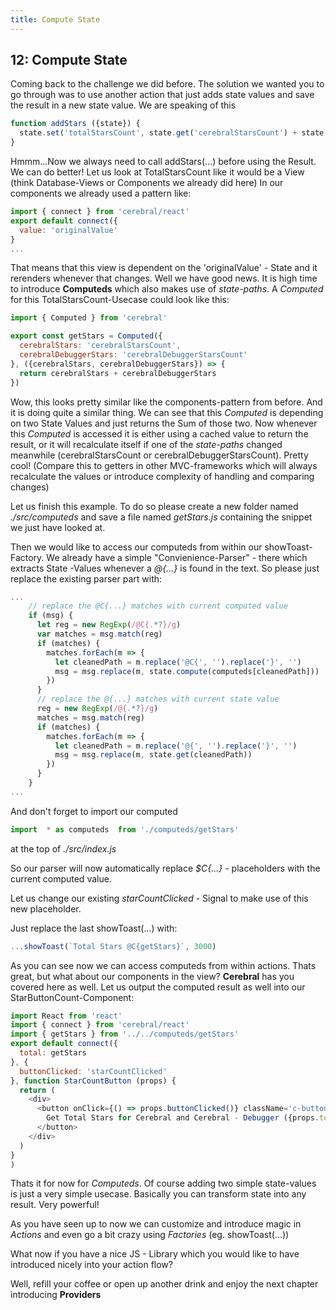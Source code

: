 ```yaml
---
title: Compute State
---
```


## 12: Compute State

Coming back to the challenge we did before. The solution we wanted you to go through was to use another action that just adds state values and save the result in a new state value.
We are speaking of this
```js
function addStars ({state}) {
  state.set('totalStarsCount', state.get('cerebralStarsCount') + state.get('cerebralDebuggerStarsCount'))
}
```
Hmmm...Now we always need to call addStars(...) before using the Result. We can do better!
Let us look at TotalStarsCount like it would be a View (think Database-Views or Components we already did here)
In our components we already used a pattern like:
```js
import { connect } from 'cerebral/react'
export default connect({
  value: 'originalValue'
}
...
```
That means that this view is dependent on the 'originalValue' - State and it rerenders whenever that changes.
Well we have good news. It is high time to introduce **Computeds** which also makes use of *state-paths*. A *Computed* for this TotalStarsCount-Usecase could look like this:
```js
import { Computed } from 'cerebral'

export const getStars = Computed({
  cerebralStars: 'cerebralStarsCount',
  cerebralDebuggerStars: 'cerebralDebuggerStarsCount'
}, ({cerebralStars, cerebralDebuggerStars}) => {
  return cerebralStars + cerebralDebuggerStars
})
```
Wow, this looks pretty similar like the components-pattern from before. And it is doing quite a similar thing. We can see that this *Computed* is depending on two State Values and just returns the Sum of those two.
Now whenever this *Computed* is accessed it is either using a cached value to return the result, or it will recalculate itself if one of the *state-paths* changed meanwhile (cerebralStarsCount or cerebralDebuggerStarsCount). Pretty cool! (Compare this to getters in other MVC-frameworks which will always recalculate the values or introduce complexity of handling and comparing changes)

Let us finish this example. To do so please create a new folder named *./src/computeds* and save a file named *getStars.js* containing the snippet we just have looked at.

Then we would like to access our computeds from within our showToast-Factory. We already have a simple "Convienience-Parser" - there which extracts State -Values whenever a *@{...}* is found in the text.
So please just replace the existing parser part with:

```js
...
    // replace the @C{...} matches with current computed value
    if (msg) {
      let reg = new RegExp(/@C{.*?}/g)
      var matches = msg.match(reg)
      if (matches) {
        matches.forEach(m => {
          let cleanedPath = m.replace('@C{', '').replace('}', '')
          msg = msg.replace(m, state.compute(computeds[cleanedPath]))
        })
      }
      // replace the @{...} matches with current state value
      reg = new RegExp(/@{.*?}/g)
      matches = msg.match(reg)
      if (matches) {
        matches.forEach(m => {
          let cleanedPath = m.replace('@{', '').replace('}', '')
          msg = msg.replace(m, state.get(cleanedPath))
        })
      }
    }
...
``` 
And don't forget to import our computed
```js
import  * as computeds  from './computeds/getStars' 
```
at the top of *./src/index.js*

So our parser will now automatically replace *$C{...}* - placeholders with the current computed value.

Let us change our existing *starCountClicked* - Signal to make use of this new placeholder.

Just replace the last showToast(...) with:
```js
...showToast(`Total Stars @C{getStars}`, 3000)
```

As you can see now we can access computeds from within actions. Thats great, but what about our components in the view?
**Cerebral** has you covered here as well. Let us output the computed result as well into our StarButtonCount-Component:
```js
import React from 'react'
import { connect } from 'cerebral/react'
import { getStars } from '../../computeds/getStars'
export default connect({
  total: getStars
}, {
  buttonClicked: 'starCountClicked'
}, function StarCountButton (props) {
  return (
    <div>
      <button onClick={() => props.buttonClicked()} className='c-button c-button--brand c-button--block'>
        Get Total Stars for Cerebral and Cerebral - Debugger ({props.total})
      </button>
    </div>
  )
}
)
```
Thats it for now for *Computeds*. Of course adding two simple state-values is just a very simple usecase. Basically you can transform state into any result.
Very powerful!

As you have seen up to now we can customize and introduce magic in *Actions* and even go a bit crazy using *Factories* (eg. showToast(...))

What now if you have a nice JS - Library which you would like to have introduced nicely into your action flow?

Well, refill your coffee or open up another drink and enjoy the next chapter introducing **Providers**